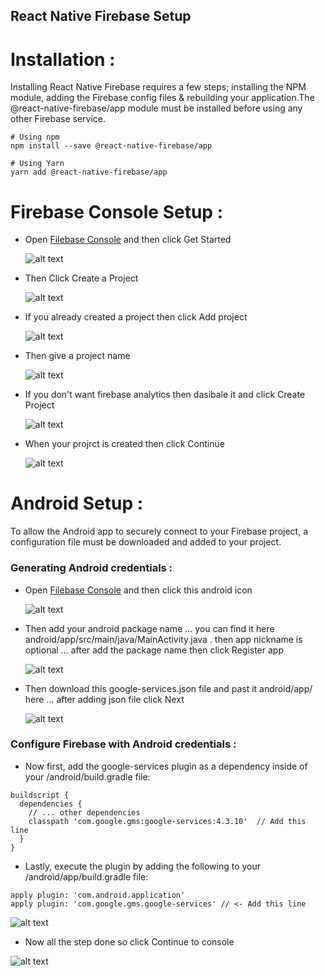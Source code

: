 ## React Native Firebase Setup

# Installation :

Installing React Native Firebase requires a few steps; installing the NPM module, adding the Firebase config files & rebuilding your application.The @react-native-firebase/app module must be installed before using any other Firebase service.

```
# Using npm
npm install --save @react-native-firebase/app

# Using Yarn
yarn add @react-native-firebase/app
```

# Firebase Console Setup :

- Open [Filebase Console](https://console.firebase.google.com/) and then click Get Started

  ![alt text](./readmeResources/icon1.png)

- Then Click Create a Project

  ![alt text](./readmeResources/icon2.png)

- If you already created a project then click Add project

  ![alt text](./readmeResources/icon3.png)

- Then give a project name

  ![alt text](./readmeResources/icon4.png)

- If you don't want firebase analytics then dasibale it and click Create Project

  ![alt text](./readmeResources/icon5.png)

- When your projrct is created then click Continue

  ![alt text](./readmeResources/icon6.png)

# Android Setup :

To allow the Android app to securely connect to your Firebase project, a configuration file must be downloaded and added to your project.

### Generating Android credentials :

- Open [Filebase Console](https://console.firebase.google.com/) and then click this android icon

  ![alt text](./readmeResources/icon7.png)

- Then add your android package name ... you can find it here android/app/src/main/java/MainActivity.java . then app nickname is optional ... after add the package name then click Register app

  ![alt text](./readmeResources/icon8.png)

- Then download this google-services.json file and past it android/app/ here ... after adding json file click Next

  ![alt text](./readmeResources/icon9.png)

### Configure Firebase with Android credentials :

- Now first, add the google-services plugin as a dependency inside of your /android/build.gradle file:

```
buildscript {
  dependencies {
    // ... other dependencies
    classpath 'com.google.gms:google-services:4.3.10'  // Add this line
  }
}
```

- Lastly, execute the plugin by adding the following to your /android/app/build.gradle file:

```
apply plugin: 'com.android.application'
apply plugin: 'com.google.gms.google-services' // <- Add this line
```

![alt text](./readmeResources/icon10.png)

- Now all the step done so click Continue to console

![alt text](./readmeResources/icon11.png)
